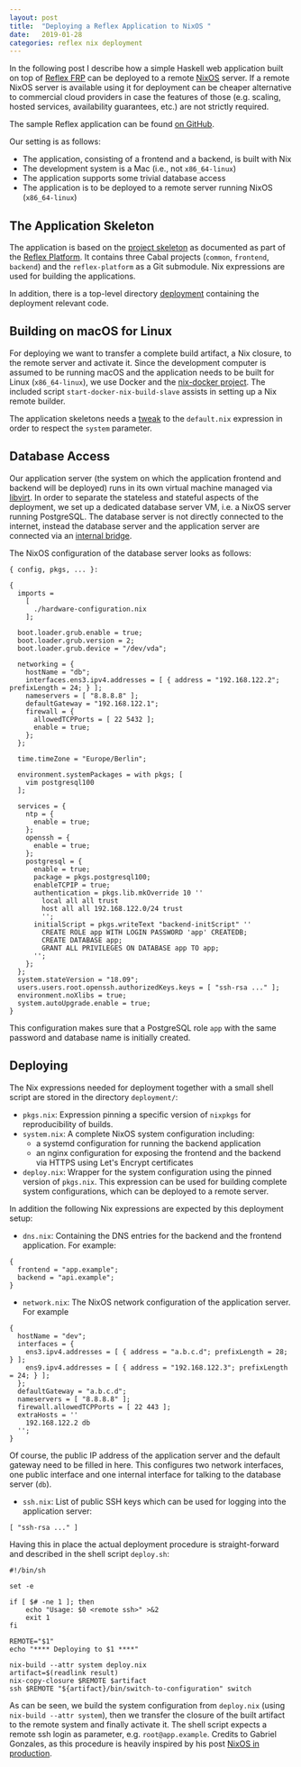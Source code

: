 ```yaml
---
layout: post
title:  "Deploying a Reflex Application to NixOS "
date:   2019-01-28
categories: reflex nix deployment
---
```


In the following post I describe how a simple Haskell web application built on top of [Reflex FRP](https://github.com/reflex-frp) can be deployed to a remote [NixOS](https://nixos.org/) server. If a remote NixOS server is available using it for deployment can be cheaper alternative to commercial cloud providers in case the features of those (e.g. scaling, hosted services, availability guarantees, etc.) are not strictly required.

The sample Reflex application can be found [on GitHub](https://github.com/mtesseract/reflex-app).

Our setting is as follows:

* The application, consisting of a frontend and a backend, is built with Nix
* The development system is a Mac (i.e., not `x86_64-linux`)
* The application supports some trivial database access
* The application is to be deployed to a remote server running NixOS (`x86_64-linux`)

## The Application Skeleton

The application is based on the [project skeleton](https://github.com/reflex-frp/reflex-platform/blob/develop/docs/project-development.md) as documented as part of the [Reflex Platform](https://github.com/reflex-frp/reflex-platform). It contains three Cabal projects (`common`, `frontend`, `backend`) and the `reflex-platform` as a Git submodule. Nix expressions are used for building the applications.

In addition, there is a top-level directory [deployment](https://github.com/mtesseract/reflex-app/tree/master/deployment) containing the deployment relevant code.

## Building on macOS for Linux

For deploying we want to transfer a complete build artifact, a Nix closure, to the remote server and activate it. Since the development computer is assumed to be running macOS and the application needs to be built for Linux (`x86_64-linux`), we use Docker and the [nix-docker project](https://github.com/LnL7/nix-docker). The included script `start-docker-nix-build-slave` assists in setting up a Nix remote builder.

The application skeletons needs a [tweak](https://github.com/reflex-frp/reflex-platform/pull/440) to the `default.nix` expression in order to respect the `system` parameter.

## Database Access

Our application server (the system on which the application frontend and backend will be deployed) runs in its own virtual machine managed via [libvirt](https://libvirt.org/). In order to separate the stateless and stateful aspects of the deployment, we set up a dedicated database server VM, i.e. a NixOS server running PostgreSQL. The database server is not directly connected to the internet, instead the database server and the application server are connected via an [internal bridge](https://wiki.libvirt.org/page/Networking#NAT_forwarding_.28aka_.22virtual_networks.22.29).

The NixOS configuration of the database server looks as follows:

```
{ config, pkgs, ... }:

{
  imports =
    [
      ./hardware-configuration.nix
    ];

  boot.loader.grub.enable = true;
  boot.loader.grub.version = 2;
  boot.loader.grub.device = "/dev/vda";

  networking = {
    hostName = "db";
    interfaces.ens3.ipv4.addresses = [ { address = "192.168.122.2"; prefixLength = 24; } ];
    nameservers = [ "8.8.8.8" ];
    defaultGateway = "192.168.122.1";
    firewall = {
      allowedTCPPorts = [ 22 5432 ];
      enable = true;
    };
  };

  time.timeZone = "Europe/Berlin";

  environment.systemPackages = with pkgs; [
    vim postgresql100
  ];

  services = {
    ntp = {
      enable = true;
    };
    openssh = {
      enable = true;
    };
    postgresql = {
      enable = true;
      package = pkgs.postgresql100;
      enableTCPIP = true;
      authentication = pkgs.lib.mkOverride 10 ''
        local all all trust
        host all all 192.168.122.0/24 trust
        '';
      initialScript = pkgs.writeText "backend-initScript" ''
        CREATE ROLE app WITH LOGIN PASSWORD 'app' CREATEDB;
        CREATE DATABASE app;
        GRANT ALL PRIVILEGES ON DATABASE app TO app;
      '';
    };
  };
  system.stateVersion = "18.09";
  users.users.root.openssh.authorizedKeys.keys = [ "ssh-rsa ..." ];
  environment.noXlibs = true;
  system.autoUpgrade.enable = true;
}
```

This configuration makes sure that a PostgreSQL role `app` with the same password and database name is initially created.

## Deploying

The Nix expressions needed for deployment together with a small shell script are stored in the directory `deployment/`:

* `pkgs.nix`: Expression pinning a specific version of `nixpkgs` for reproducibility of builds.
* `system.nix`: A complete NixOS system configuration including:
  - a systemd configuration for running the backend application
  - an nginx configuration for exposing the frontend and the backend via HTTPS using Let's Encrypt certificates
* `deploy.nix`: Wrapper for the system configuration using the pinned version of `pkgs.nix`. This expression can be used for building complete system configurations, which can be deployed to a remote server.

In addition the following Nix expressions are expected by this deployment setup:
* `dns.nix`: Containing the DNS entries for the backend and the frontend application. For example:
```
{
  frontend = "app.example";
  backend = "api.example";
}
```
* `network.nix`: The NixOS network configuration of the application server. For example
```
{
  hostName = "dev";
  interfaces = {
    ens3.ipv4.addresses = [ { address = "a.b.c.d"; prefixLength = 28; } ];
    ens9.ipv4.addresses = [ { address = "192.168.122.3"; prefixLength = 24; } ];
  };
  defaultGateway = "a.b.c.d";
  nameservers = [ "8.8.8.8" ];
  firewall.allowedTCPPorts = [ 22 443 ];
  extraHosts = ''
    192.168.122.2 db
  '';
}
```
Of course, the public IP address of the application server and the default gateway need to be filled in here. This configures two network interfaces, one public interface and one internal interface for talking to the database server (`db`).
* `ssh.nix`: List of public SSH keys which can be used for logging into the application server:
```
[ "ssh-rsa ..." ]
```

Having this in place the actual deployment procedure is straight-forward and described in the shell script `deploy.sh`:
```
#!/bin/sh

set -e

if [ $# -ne 1 ]; then
    echo "Usage: $0 <remote ssh>" >&2
    exit 1
fi

REMOTE="$1"
echo "**** Deploying to $1 ****"

nix-build --attr system deploy.nix
artifact=$(readlink result)
nix-copy-closure $REMOTE $artifact
ssh $REMOTE "${artifact}/bin/switch-to-configuration" switch
```

As can be seen, we build the system configuration from `deploy.nix` (using `nix-build --attr system`), then we transfer the closure of the built artifact to the remote system and finally activate it. The shell script expects a remote ssh login as parameter, e.g. `root@app.example`. Credits to Gabriel Gonzales, as this procedure is heavily inspired by his post [NixOS in production](http://www.haskellforall.com/2018/08/nixos-in-production.html).
